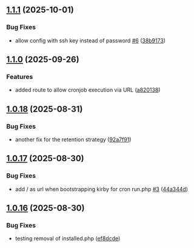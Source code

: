 ## [1.1.1](https://github.com/tearoom1/kirby-ftp-backup/compare/v1.1.0...v1.1.1) (2025-10-01)


### Bug Fixes

* allow config with ssh key instead of password [#6](https://github.com/tearoom1/kirby-ftp-backup/issues/6) ([38b9173](https://github.com/tearoom1/kirby-ftp-backup/commit/38b9173f716c4569cfc4a73dcabb5c66dac40f06))

## [1.1.0](https://github.com/tearoom1/kirby-ftp-backup/compare/v1.0.18...v1.1.0) (2025-09-26)


### Features

* added route to allow cronjob execution via URL ([a820138](https://github.com/tearoom1/kirby-ftp-backup/commit/a8201386c88638a1a05b0ab86b0189fc7c78de08))

## [1.0.18](https://github.com/tearoom1/kirby-ftp-backup/compare/v1.0.17...v1.0.18) (2025-08-31)


### Bug Fixes

* another fix for the retention strategy ([92a7f91](https://github.com/tearoom1/kirby-ftp-backup/commit/92a7f917b5d389f7efd63bec86cdd97f43f9279a))

## [1.0.17](https://github.com/tearoom1/kirby-ftp-backup/compare/v1.0.16...v1.0.17) (2025-08-30)


### Bug Fixes

* add / as url when bootstrapping kirby for cron run.php [#3](https://github.com/tearoom1/kirby-ftp-backup/issues/3) ([44a344d](https://github.com/tearoom1/kirby-ftp-backup/commit/44a344dcfab308d10ce4750667103f18c0061f45))

## [1.0.16](https://github.com/tearoom1/kirby-ftp-backup/compare/v1.0.15...v1.0.16) (2025-08-30)


### Bug Fixes

* testing removal of installed.php ([ef8dcde](https://github.com/tearoom1/kirby-ftp-backup/commit/ef8dcde2e9a9540e51f1c8931843c12300efc95d))

